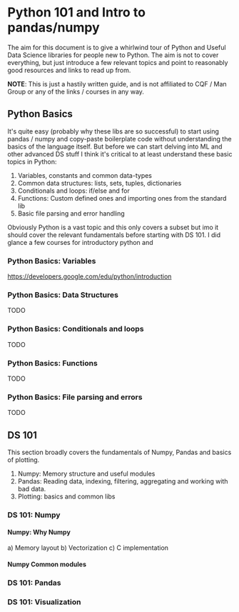 # Python 101 and Intro to pandas/numpy

The aim for this document is to give a whirlwind tour of Python and Useful Data Science libraries for people new to Python. The aim is not to cover everything, but just introduce a few relevant topics and point to reasonably good resources and links to read up from.

**NOTE**: This is just a hastily written guide, and is not affiliated to CQF / Man Group or any of the links / courses in any way.


## Python Basics

It's quite easy (probably why these libs are so successful) to start using pandas / numpy and copy-paste boilerplate code without understanding the basics of the language itself. But before we can start delving into ML and other advanced DS stuff I think it's critical to at least understand these basic topics in Python:
1) Variables, constants and common data-types
2) Common data structures: lists, sets, tuples, dictionaries
3) Conditionals and loops: if/else and for
4) Functions: Custom defined ones and importing ones from the standard lib
5) Basic file parsing and error handling

Obviously Python is a vast topic and this only covers a subset but imo it should cover the relevant fundamentals before starting with DS 101.
I did glance a few courses for introductory python and 

### Python Basics: Variables

https://developers.google.com/edu/python/introduction

### Python Basics: Data Structures

TODO

### Python Basics: Conditionals and loops

TODO

### Python Basics: Functions

TODO

### Python Basics: File parsing and errors 

TODO


## DS 101

This section broadly covers the fundamentals of Numpy, Pandas and basics of plotting.

1) Numpy: Memory structure and useful modules
2) Pandas: Reading data, indexing, filtering, aggregating and working with bad data.
3) Plotting: basics and common libs

### DS 101: Numpy

#### Numpy: Why Numpy

a) Memory layout
b) Vectorization
c) C implementation

#### Numpy Common modules

### DS 101: Pandas
### DS 101: Visualization
